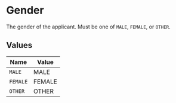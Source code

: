 # Gender

The gender of the applicant. Must be one of `MALE`, `FEMALE`, or `OTHER`.


## Values

| Name     | Value    |
| -------- | -------- |
| `MALE`   | MALE     |
| `FEMALE` | FEMALE   |
| `OTHER`  | OTHER    |
